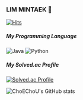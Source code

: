 ### LIM MINTAEK 👋


[![Hits](https://hits.seeyoufarm.com/api/count/incr/badge.svg?url=https%3A%2F%2Fgithub.com%2FChoEChoU&count_bg=%23C8FDA0&title_bg=%2391EF01&icon=&icon_color=%23EFE9E9&title=hits&edge_flat=false)](https://hits.seeyoufarm.com)

##### My Programming Language 
![Java](https://img.shields.io/badge/Java-007396.svg?&style=for-the-badge&logo=Java&logoColor=white)
![Python](https://img.shields.io/badge/Python-3776AB.svg?&style=for-the-badge&logo=Python&logoColor=white)

##### My Solved.ac Profile
[![Solved.ac Profile](http://mazassumnida.wtf/api/v2/generate_badge?boj=lmtna99)](https://solved.ac/lmtna99/)

![ChoEChoU's GitHub stats](https://github-readme-stats.vercel.app/api?username=ChoEChoU&theme=dark&show_icons=true)
